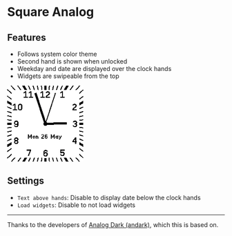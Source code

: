 # Square Analog

## Features

* Follows system color theme
* Second hand is shown when unlocked
* Weekday and date are displayed over the clock hands
* Widgets are swipeable from the top

![Screenshot of Square Analog clock face](square_screen.png)

## Settings

* `Text above hands`: Disable to display date below the clock hands
* `Load widgets`: Disable to not load widgets

***

Thanks to the developers of [Analog Dark (andark)](https://banglejs.com/apps/?id=andark), which this is based on.
